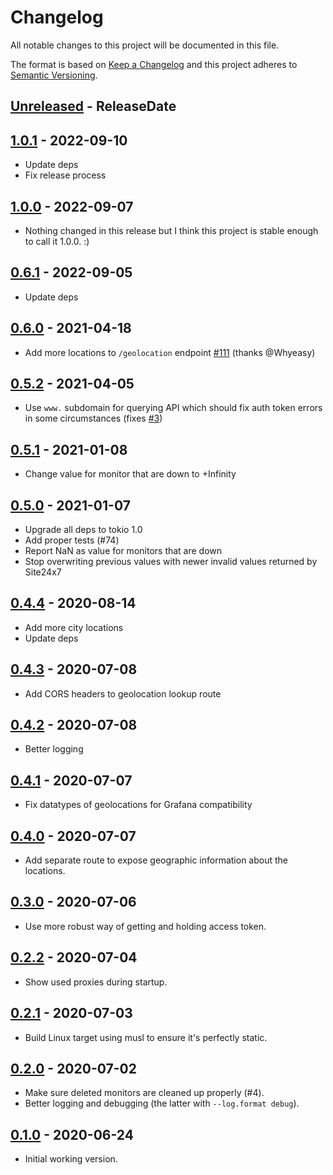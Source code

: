 # Changelog

All notable changes to this project will be documented in this file.

The format is based on [Keep a Changelog](http://keepachangelog.com/)
and this project adheres to [Semantic Versioning](http://semver.org/).

<!-- next-header -->

## [Unreleased] - ReleaseDate

## [1.0.1] - 2022-09-10
- Update deps
- Fix release process

## [1.0.0] - 2022-09-07
- Nothing changed in this release but I think this project is stable enough to call it 1.0.0. :)

## [0.6.1] - 2022-09-05
- Update deps

## [0.6.0] - 2021-04-18
- Add more locations to `/geolocation` endpoint [#111](https://github.com/svenstaro/site24x7_exporter/pull/111) (thanks @Whyeasy)

## [0.5.2] - 2021-04-05
- Use `www.` subdomain for querying API which should fix auth token errors in some circumstances (fixes [#3](https://github.com/svenstaro/site24x7_exporter/issues/3))

## [0.5.1] - 2021-01-08
- Change value for monitor that are down to +Infinity

## [0.5.0] - 2021-01-07
- Upgrade all deps to tokio 1.0
- Add proper tests (#74)
- Report NaN as value for monitors that are down
- Stop overwriting previous values with newer invalid values returned by Site24x7

## [0.4.4] - 2020-08-14
- Add more city locations
- Update deps

## [0.4.3] - 2020-07-08
- Add CORS headers to geolocation lookup route

## [0.4.2] - 2020-07-08
- Better logging

## [0.4.1] - 2020-07-07
- Fix datatypes of geolocations for Grafana compatibility

## [0.4.0] - 2020-07-07
- Add separate route to expose geographic information about the locations.

## [0.3.0] - 2020-07-06
- Use more robust way of getting and holding access token.

## [0.2.2] - 2020-07-04
- Show used proxies during startup.

## [0.2.1] - 2020-07-03
- Build Linux target using musl to ensure it's perfectly static.

## [0.2.0] - 2020-07-02
- Make sure deleted monitors are cleaned up properly (#4).
- Better logging and debugging (the latter with `--log.format debug`).

## [0.1.0] - 2020-06-24
- Initial working version.

<!-- next-url -->
[Unreleased]: https://github.com/svenstaro/site24x7_exporter/compare/v1.0.1...HEAD
[1.0.1]: https://github.com/svenstaro/site24x7_exporter/compare/v1.0.0...v1.0.1
[1.0.0]: https://github.com/svenstaro/site24x7_exporter/compare/v0.6.1...v1.0.0
[0.6.1]: https://github.com/svenstaro/site24x7_exporter/compare/v0.6.0...v0.6.1
[0.6.0]: https://github.com/svenstaro/site24x7_exporter/compare/v0.5.2...v0.6.0
[0.5.2]: https://github.com/svenstaro/site24x7_exporter/compare/v0.5.1...v0.5.2
[0.5.1]: https://github.com/svenstaro/site24x7_exporter/compare/v0.5.0...v0.5.1
[0.5.0]: https://github.com/svenstaro/site24x7_exporter/compare/v0.4.4...v0.5.0
[0.4.4]: https://github.com/svenstaro/site24x7_exporter/compare/v0.4.3...v0.4.4
[0.4.3]: https://github.com/svenstaro/site24x7_exporter/compare/v0.4.2...v0.4.3
[0.4.2]: https://github.com/svenstaro/site24x7_exporter/compare/v0.4.1...v0.4.2
[0.4.1]: https://github.com/svenstaro/site24x7_exporter/compare/v0.4.0...v0.4.1
[0.4.0]: https://github.com/svenstaro/site24x7_exporter/compare/v0.3.0...v0.4.0
[0.3.0]: https://github.com/svenstaro/site24x7_exporter/compare/0.2.2...v0.3.0
[0.2.2]: https://github.com/svenstaro/site24x7_exporter/compare/0.2.1...0.2.2
[0.2.1]: https://github.com/svenstaro/site24x7_exporter/compare/0.2.0...0.2.1
[0.2.0]: https://github.com/svenstaro/site24x7_exporter/compare/0.2.0...0.2.0
[0.1.0]: https://github.com/svenstaro/site24x7_exporter/compare/0aac075...0.1.0
